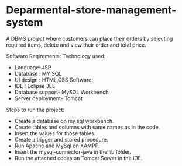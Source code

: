# Deparmental-store-management-system
A DBMS project where customers can place their orders by selecting required items, delete and view their order and total price.

Software Reqirements:
 Technology used:
 * Language: JSP
 * Database : MY SQL
 * UI design : HTML,CSS
 Software:
 * IDE : Eclipse JEE
 * Database support- MySQL  Workbench
 * Server deployment- Tomcat 

Steps to run the project:
* Create a database on my sql workbench.
* Create tables and columns with same names as in the code.
* Insert the values for those tables.
* Create a trigger and stored procedure. 
* Run Apache and MySql on XAMPP.
* Insert the mysql-connector-java in the lib folder.
* Run the attached codes on Tomcat Server in the IDE. 
